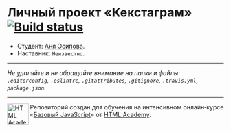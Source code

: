 # Личный проект «Кекстаграм» [![Build status][travis-image]][travis-url]

* Студент: [Аня Осипова](https://up.htmlacademy.ru/javascript/11/user/244319).
* Наставник: `Неизвестно`.

---

_Не удаляйте и не обращайте внимание на папки и файлы:_<br>
_`.editorconfig`, `.eslintrc`, `.gitattributes`, `.gitignore`, `.travis.yml`, `package.json`._

---

<a href="https://htmlacademy.ru/intensive/javascript"><img align="left" width="50" height="50" title="HTML Academy" src="https://up.htmlacademy.ru/static/img/intensive/javascript/logo-for-github.svg"></a>

Репозиторий создан для обучения на интенсивном онлайн‑курсе «[Базовый JavaScript](https://htmlacademy.ru/intensive/javascript)» от [HTML Academy](https://htmlacademy.ru).

[travis-image]: https://travis-ci.org/htmlacademy-javascript/244319-kekstagram.svg?branch=master
[travis-url]: https://travis-ci.org/htmlacademy-javascript/244319-kekstagram
